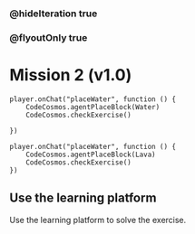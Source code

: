 ### @hideIteration true
### @flyoutOnly true
# Mission 2 (v1.0)

```blocks
player.onChat("placeWater", function () {
    CodeCosmos.agentPlaceBlock(Water)
    CodeCosmos.checkExercise()

})

```

```template
player.onChat("placeWater", function () {
    CodeCosmos.agentPlaceBlock(Lava)
    CodeCosmos.checkExercise()
})

```

## Use the learning platform
Use the learning platform to solve the exercise.